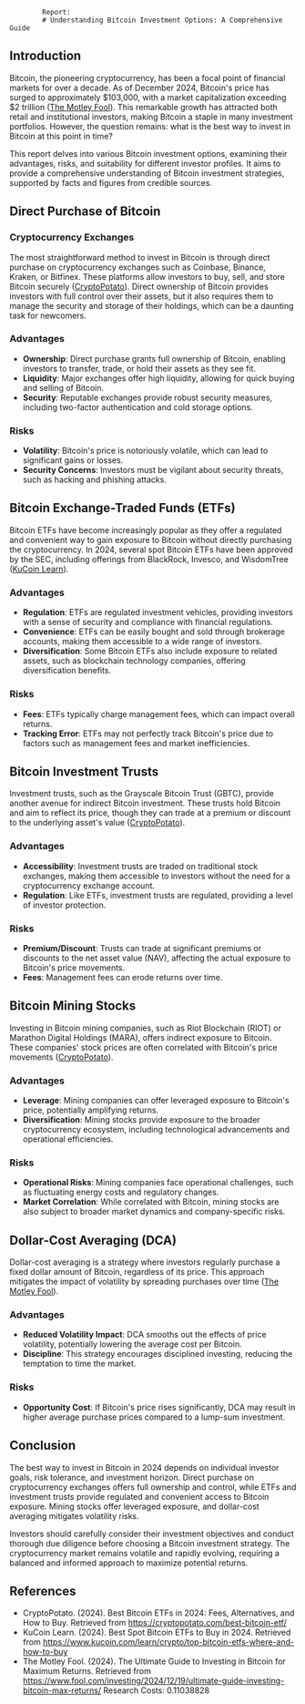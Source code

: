 
            Report:
            # Understanding Bitcoin Investment Options: A Comprehensive Guide

## Introduction

Bitcoin, the pioneering cryptocurrency, has been a focal point of financial markets for over a decade. As of December 2024, Bitcoin's price has surged to approximately $103,000, with a market capitalization exceeding $2 trillion ([The Motley Fool](https://www.fool.com/investing/2024/12/19/ultimate-guide-investing-bitcoin-max-returns/)). This remarkable growth has attracted both retail and institutional investors, making Bitcoin a staple in many investment portfolios. However, the question remains: what is the best way to invest in Bitcoin at this point in time?

This report delves into various Bitcoin investment options, examining their advantages, risks, and suitability for different investor profiles. It aims to provide a comprehensive understanding of Bitcoin investment strategies, supported by facts and figures from credible sources.

## Direct Purchase of Bitcoin

### Cryptocurrency Exchanges

The most straightforward method to invest in Bitcoin is through direct purchase on cryptocurrency exchanges such as Coinbase, Binance, Kraken, or Bitfinex. These platforms allow investors to buy, sell, and store Bitcoin securely ([CryptoPotato](https://cryptopotato.com/best-bitcoin-etf/)). Direct ownership of Bitcoin provides investors with full control over their assets, but it also requires them to manage the security and storage of their holdings, which can be a daunting task for newcomers.

### Advantages

- **Ownership**: Direct purchase grants full ownership of Bitcoin, enabling investors to transfer, trade, or hold their assets as they see fit.
- **Liquidity**: Major exchanges offer high liquidity, allowing for quick buying and selling of Bitcoin.
- **Security**: Reputable exchanges provide robust security measures, including two-factor authentication and cold storage options.

### Risks

- **Volatility**: Bitcoin's price is notoriously volatile, which can lead to significant gains or losses.
- **Security Concerns**: Investors must be vigilant about security threats, such as hacking and phishing attacks.

## Bitcoin Exchange-Traded Funds (ETFs)

Bitcoin ETFs have become increasingly popular as they offer a regulated and convenient way to gain exposure to Bitcoin without directly purchasing the cryptocurrency. In 2024, several spot Bitcoin ETFs have been approved by the SEC, including offerings from BlackRock, Invesco, and WisdomTree ([KuCoin Learn](https://www.kucoin.com/learn/crypto/top-bitcoin-etfs-where-and-how-to-buy)).

### Advantages

- **Regulation**: ETFs are regulated investment vehicles, providing investors with a sense of security and compliance with financial regulations.
- **Convenience**: ETFs can be easily bought and sold through brokerage accounts, making them accessible to a wide range of investors.
- **Diversification**: Some Bitcoin ETFs also include exposure to related assets, such as blockchain technology companies, offering diversification benefits.

### Risks

- **Fees**: ETFs typically charge management fees, which can impact overall returns.
- **Tracking Error**: ETFs may not perfectly track Bitcoin's price due to factors such as management fees and market inefficiencies.

## Bitcoin Investment Trusts

Investment trusts, such as the Grayscale Bitcoin Trust (GBTC), provide another avenue for indirect Bitcoin investment. These trusts hold Bitcoin and aim to reflect its price, though they can trade at a premium or discount to the underlying asset's value ([CryptoPotato](https://cryptopotato.com/best-bitcoin-etf/)).

### Advantages

- **Accessibility**: Investment trusts are traded on traditional stock exchanges, making them accessible to investors without the need for a cryptocurrency exchange account.
- **Regulation**: Like ETFs, investment trusts are regulated, providing a level of investor protection.

### Risks

- **Premium/Discount**: Trusts can trade at significant premiums or discounts to the net asset value (NAV), affecting the actual exposure to Bitcoin's price movements.
- **Fees**: Management fees can erode returns over time.

## Bitcoin Mining Stocks

Investing in Bitcoin mining companies, such as Riot Blockchain (RIOT) or Marathon Digital Holdings (MARA), offers indirect exposure to Bitcoin. These companies' stock prices are often correlated with Bitcoin's price movements ([CryptoPotato](https://cryptopotato.com/best-bitcoin-etf/)).

### Advantages

- **Leverage**: Mining companies can offer leveraged exposure to Bitcoin's price, potentially amplifying returns.
- **Diversification**: Mining stocks provide exposure to the broader cryptocurrency ecosystem, including technological advancements and operational efficiencies.

### Risks

- **Operational Risks**: Mining companies face operational challenges, such as fluctuating energy costs and regulatory changes.
- **Market Correlation**: While correlated with Bitcoin, mining stocks are also subject to broader market dynamics and company-specific risks.

## Dollar-Cost Averaging (DCA)

Dollar-cost averaging is a strategy where investors regularly purchase a fixed dollar amount of Bitcoin, regardless of its price. This approach mitigates the impact of volatility by spreading purchases over time ([The Motley Fool](https://www.fool.com/investing/2024/12/19/ultimate-guide-investing-bitcoin-max-returns/)).

### Advantages

- **Reduced Volatility Impact**: DCA smooths out the effects of price volatility, potentially lowering the average cost per Bitcoin.
- **Discipline**: This strategy encourages disciplined investing, reducing the temptation to time the market.

### Risks

- **Opportunity Cost**: If Bitcoin's price rises significantly, DCA may result in higher average purchase prices compared to a lump-sum investment.

## Conclusion

The best way to invest in Bitcoin in 2024 depends on individual investor goals, risk tolerance, and investment horizon. Direct purchase on cryptocurrency exchanges offers full ownership and control, while ETFs and investment trusts provide regulated and convenient access to Bitcoin exposure. Mining stocks offer leveraged exposure, and dollar-cost averaging mitigates volatility risks.

Investors should carefully consider their investment objectives and conduct thorough due diligence before choosing a Bitcoin investment strategy. The cryptocurrency market remains volatile and rapidly evolving, requiring a balanced and informed approach to maximize potential returns.

## References

- CryptoPotato. (2024). Best Bitcoin ETFs in 2024: Fees, Alternatives, and How to Buy. Retrieved from https://cryptopotato.com/best-bitcoin-etf/
- KuCoin Learn. (2024). Best Spot Bitcoin ETFs to Buy in 2024. Retrieved from https://www.kucoin.com/learn/crypto/top-bitcoin-etfs-where-and-how-to-buy
- The Motley Fool. (2024). The Ultimate Guide to Investing in Bitcoin for Maximum Returns. Retrieved from https://www.fool.com/investing/2024/12/19/ultimate-guide-investing-bitcoin-max-returns/
            Research Costs:
            0.11038828